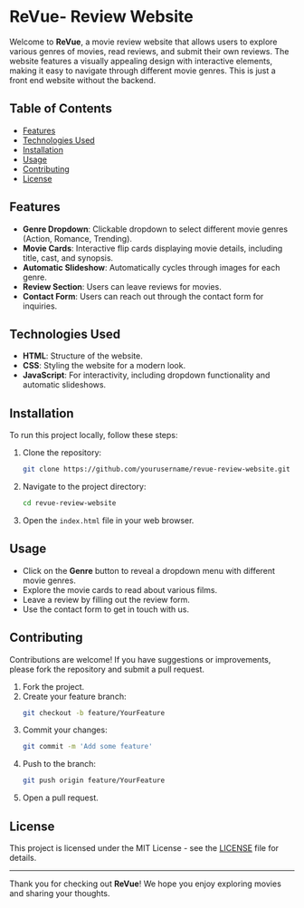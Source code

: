 # ReVue- Review Website

Welcome to **ReVue**, a movie review website that allows users to explore various genres of movies, read reviews, and submit their own reviews. The website features a visually appealing design with interactive elements, making it easy to navigate through different movie genres. 
This is just a front end website without the backend.

## Table of Contents

- [Features](#features)
- [Technologies Used](#technologies-used)
- [Installation](#installation)
- [Usage](#usage)
- [Contributing](#contributing)
- [License](#license)

## Features

- **Genre Dropdown**: Clickable dropdown to select different movie genres (Action, Romance, Trending).
- **Movie Cards**: Interactive flip cards displaying movie details, including title, cast, and synopsis.
- **Automatic Slideshow**: Automatically cycles through images for each genre.
- **Review Section**: Users can leave reviews for movies.
- **Contact Form**: Users can reach out through the contact form for inquiries.

## Technologies Used

- **HTML**: Structure of the website.
- **CSS**: Styling the website for a modern look.
- **JavaScript**: For interactivity, including dropdown functionality and automatic slideshows.

## Installation

To run this project locally, follow these steps:

1. Clone the repository:
    ```bash
    git clone https://github.com/yourusername/revue-review-website.git
    ```
2. Navigate to the project directory:
    ```bash
    cd revue-review-website
    ```
3. Open the `index.html` file in your web browser.

## Usage

- Click on the **Genre** button to reveal a dropdown menu with different movie genres.
- Explore the movie cards to read about various films.
- Leave a review by filling out the review form.
- Use the contact form to get in touch with us.

## Contributing

Contributions are welcome! If you have suggestions or improvements, please fork the repository and submit a pull request. 

1. Fork the project.
2. Create your feature branch:
    ```bash
    git checkout -b feature/YourFeature
    ```
3. Commit your changes:
    ```bash
    git commit -m 'Add some feature'
    ```
4. Push to the branch:
    ```bash
    git push origin feature/YourFeature
    ```
5. Open a pull request.

## License

This project is licensed under the MIT License - see the [LICENSE](LICENSE) file for details.

---

Thank you for checking out **ReVue**! We hope you enjoy exploring movies and sharing your thoughts.
